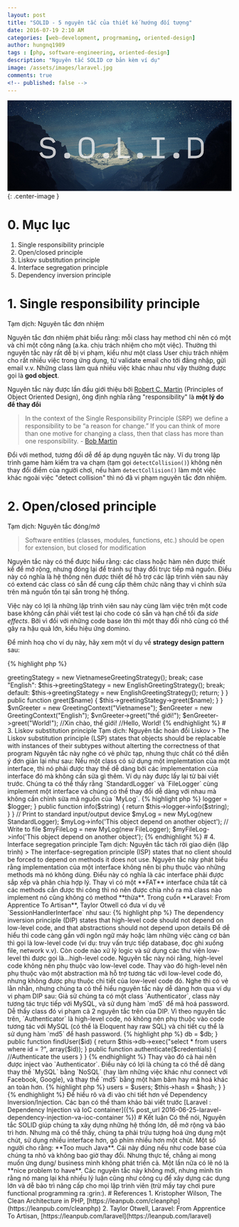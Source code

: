 ```yaml
---
layout: post
title: "SOLID - 5 nguyên tắc của thiết kế hướng đối tượng"
date: 2016-07-19 2:10 AM
categories: [web-development, progrmaming, oriented-design]
author: hungnq1989
tags : [php, software-engineering, oriented-design]
description: "Nguyên tắc SOLID cơ bản kèm ví dụ"
image: /assets/images/laravel.jpg
comments: true
<!-- published: false -->
---
```


!["Laravel"](/assets/images/solid.jpg "solid princiles"){: .center-image }

# 0. Mục lục
1. Single responsibility principle
2. Open/closed principle
3. Liskov substitution principle
4. Interface segregation principle
5. Dependency inversion principle

# 1. Single responsibility principle
Tạm dịch: Nguyên tắc đơn nhiệm

Nguyên tắc đơn nhiệm phát biểu rằng: mỗi class hay method chỉ nên có một và chỉ một công năng (a.ka. chịu trách nhiệm cho một việc). Thường thì nguyên tắc này rất dễ bị vi phạm, kiểu như một class User chịu trách nhiệm cho rất nhiều việc trong ứng dụng, từ validate email cho tới đăng nhập, gửi email v.v. Những class làm quá nhiều việc khác nhau như vậy thường được gọi là **god object**.

Nguyên tắc này được lần đầu giới thiệu bởi [Robert C. Martin](https://en.wikipedia.org/wiki/Robert_Cecil_Martin) (Principles of Object Oriented Design), ông định nghĩa rằng "responsibility" là **một lý do để thay đổi**

>In the context of the Single Responsibility Principle (SRP) we define a responsibility to be “a reason for change.” If you can think of more than one motive for changing a class, then that class has more than one responsibility. - [Bob Martin](http://butunclebob.com/ArticleS.UncleBob.PrinciplesOfOod)

Đổi với method, tương đối dễ để áp dụng nguyên tắc này. Ví dụ trong lập trình game hàm kiểm tra va chạm (tạm gọi `detectCollision()`) không nên thay đổi điểm của người chơi, nếu hàm `detectCollision()` làm một việc khác ngoài việc "detect collision" thì nó đã vi phạm nguyên tắc đơn nhiệm.

# 2. Open/closed principle
Tạm dịch: Nguyên tắc đóng/mở

> Software entities (classes, modules, functions, etc.) should be open for extension, but closed for modification

Nguyên tắc này có thể được hiểu rằng: các class hoặc hàm nên được thiết kể để mở rộng, nhưng đóng lại để tránh sự thay đổi trực tiếp mã nguồn. Điều này có nghĩa là hệ thống nên được thiết để hỗ trợ các lập trình viên sau này có extend các class có sẵn để cung cấp thêm chức năng thay vì chỉnh sửa trên mã nguồn tồn tại sẵn trong hệ thống.

Việc này có lợi là những lập trình viên sau này cùng làm việc trên một code base không cần phải viết test lại cho code có sẵn và hạn chế tối đa *side effects*. Bởi vì đối với những code base lớn thì một thay đổi nhỏ cũng có thể gây ra hậu quả lớn, kiểu hiệu ứng domino.

Để minh hoạ cho ví dụ này, hãy xem một ví dụ về **strategy design pattern** sau:

{% highlight php %}
<?php
interface GreetingStrategyInterface
{
    function greet($name);
}

class EnglishGreetingStrategy implements GreetingStrategyInterface
{
    function greet($name)
    {
        printf("Hello, %s", $name);
    }
}

class VietnameseGreetingStrategy implements GreetingStrategyInterface
{
    function greet($name)
    {
        printf("Xin chào, %s", $name);
    }
}

class GreetingContext
{
    private $greetingStategy = null;

    public function __construct($context)
    {
        switch($context)
        {
            case "Vietnamese":
                $this->greetingStategy = new VietnameseGreetingStrategy();
                break;
            case "English":
                $this->greetingStategy = new EnglishGreetingStrategy();
                break;
            default:
                $this->greetingStategy = new EnglishGreetingStrategy();
                return;
        }
    }

    public function greet($name)
    {
        $this->greetingStategy->greet($name);
    }
}

$vnGreeter  = new GreetingContext("Vietnamese");
$enGreeter  = new GreetingContext("English");

$vnGreeter->greet("thế giới!");
$enGreeter->greet("World!");
//Xin chào, thế giới!
//Hello, World!
{% endhighlight %}

# 3. Liskov substitution principle
Tạm dịch: Nguyên tắc hoán đổi Liskov

> The Liskov substitution principle (LSP) states that objects should be replacable with instances of their subtypes without alterting the correctness of that program

Nguyên tắc này nghe có vẻ phức tạp, nhưng thực chất có thể diễn ý đơn giản lại như sau: Nếu một class có sử dụng một implemtation của một interface, thì nó phải được thay thế dễ dàng bởi các implementation của interface đó mà không cần sửa gì thêm.

Ví dụ này được lấy lại từ bài viết trước. Chúng ta có thể thấy rằng `StandardLogger` và `FileLogger` cùng implement một interface và chúng có thể thay đổi dễ dàng với nhau mà không cần chỉnh sửa mã nguồn của `MyLog`.
 
{% highlight php %}
<?php
interface LoggerInterface 
{
    function info($message);
}

class StandardLogger implements LoggerInterface
{

    public function info($message)
    {
        printf("[INFO] %s \n", $message);
    }
}

class FileLogger implements LoggerInterface 
{

    public function info($message) 
    {
        file_put_contents('app.log', sprintf("[INFO] %s \n", $message), FILE_APPEND);
    }
}

class MyLog 
{
    public $logger;

    public function __construct(LoggerInterface $logger) 
    {
        $this->logger = $logger;
    }

    public function info($string)
    {
        return $this->logger->info($string);
    }
}
// Print to standard input/output device
$myLog = new MyLog(new StandardLogger);
$myLog->info('This object depend on another object');
// Write to file
$myFileLog = new MyLog(new FileLogger);
$myFileLog->info('This object depend on another object'); 
{% endhighlight %}

# 4. Interface segregation principle
Tạm dịch: Nguyên tắc tách rời giao diện (lập trình)

> The interface-segregation principle (ISP) states that no client should be forced to depend on methods it does not use.

Nguyên tắc này phát biểu rằng implementation của một interface không nên bị phụ thuộc vào những methods mà nó không dùng. Điều này có nghĩa là các interface phải được sắp xếp và phân chia hợp lý. Thay vì có một **FAT** interface chứa tất cả các methods cần được thi công thì nó nên được chia nhỏ ra mà class nào implement nó cũng không có method **thừa**.

Trong cuốn **Laravel: From Apprentice To Artisan**, Taylor Otwell có đưa ví dụ về `SessionHandlerInterface` như sau:

 
{% highlight php %}
<?php
interface SessionHandlerInterface
{
    public function close();
    public function destroy($sessionId);
    public function gc($maxLifeTime);
    public function open($savePath, $name);
    public function read($sessionId);
    public function write($sessionId, $sessionData);
}
{% endhighlight %}

Nhìn interface SessionHandlerInterface ở trên có vẻ không có vấn đề gì, nhưng thực ra nó ép conrete class sử dụng khá nhiều method thừa ví dụ như `open`, `close`, `gc`. Ví dụ chúng ta sử dụng memcached để lưu session thì nó tự động expire dữ liệu mà chúng ta không cần implement hàm `gc` (garbage collector). Để giải quyết vấn đề này, `SessionHandlerInterface` nên được chia nhỏ ra thành nhiều interface nhỏ hơn và tập trung vào chức năng không thể tách rời. Ví dụ:

{% highlight php %}
<?php
intferface GarbageCollectorInterface
{
    public function gc($maxLifeTime);
}
{% endhighlight %}

# 5. Dependency inversion principle
Tạm dịch: Nguyên tắc nghịch đảo phụ thuộc

> The dependency inversion principle (DIP) states that high-level code should not depend on low-level code, and that abstractions should not depend upon details

Để dễ hiểu thì code càng gần với ngôn ngữ máy hoặc làm những việc càng cơ bản thì gọi là low-level code (ví dụ: truy vấn trực tiếp database, đọc ghi xuống file, network v.v). Còn code nào xử lý logic và sử dụng các thư viện low-level thì được gọi là...high-level code.

Nguyên tắc này nói rằng, high-level code không nên phụ thuộc vào low-level code. Thay vào đó high-level nên phụ thuộc vào một abstraction mà hỗ trợ tương tác với low-level code đó, nhưng không được phụ thuộc chi tiết của low-level code đó. 

Nghe thì có vẻ lằn nhằn, nhưng chúng ta có thể hiểu nguyên tắc này dễ dàng hơn qua ví dụ vi phạm DIP sau:


Giả sử chúng ta có một class `Authenticator`, class này tương tác trực tiếp với MySQL, và sử dụng hàm `md5` để mã hoá password. Dễ thấy class đó vi phạm cả 2 nguyên tắc trên của DIP. Vì theo nguyên tắc trên, `Authenticator` là high-level code, nó không nên phụ thuộc vào code tương tác với MySQL (có thể là Eloquent hay raw SQL) và chi tiết cụ thể là sử dụng hàm `md5` để hash password. 

{% highlight php %}
<?php
class Authenticator
{
    public function __construct($DatabaseConnection $db)
    {
        $this->db = $db;
    }

    public function findUser($id)
    {
        return $this->db->exec("select * from users where id = ?", array($id));
    }

    public function authenticate($credentials)
    {
        //Authenticate the users
    }
}
{% endhighlight %}

Thay vào đó cả hai nên được inject vào `Authenticator`. Điều này có lợi là chúng ta có thể dễ dàng thay thế `MySQL` bằng `NoSQL` (hay làm những việc khác như connect với Facebook, Google), và thay thế `md5` bằng một hàm băm hay mã hoá khác an toàn hơn.

{% highlight php %}
<?php
class Authenticator
{
    public function __construct(UserProviderInterface $users,
                                HasherInterface $hash)
    {
        $this->users = $users;
        $this->hash = $hash;
    }
}
{% endhighlight %}

Để hiểu rõ và đi vào chi tiết hơn về Dependency Inversion/Injection. Các bạn có thể tham khảo bài viết trước [Laravel : Dependency Injection và IoC container]({% post_url 2016-06-25-laravel-dependency-injection-va-ioc-container %})

# Kết luận

Có thể nói, Nguyên tắc SOLID giúp chúng ta xây dựng những hệ thống lớn, dễ mở rộng và bảo trì hơn. Nhưng mà có thể thấy, chúng ta phải trừu tượng hoá ứng dụng một chút, sử dụng nhiều interface hơn, gõ phím nhiều hơn một chút. Một số người cho rằng: **Too much Java**. Cái này đúng nếu như code base của chúng ta nhỏ và không bao giờ thay đổi. Nhưng thực tế, chẳng ai mong muốn ứng dụng/ business mình không phát triển cả. Một lần nữa có lẽ nó là **nice problem to have**. Các nguyên tắc này không mới, nhưng mình tin rằng nó mang lại khá nhiều lý luận cũng như công cụ để xây dựng các dụng lớn và dễ bảo trì nâng cấp cho mọi lập trình viên (trừ mấy tay chơi pure functional programming ra :grin:).

# References

1. Kristopher Wilson, The Clean Architecture in PHP, [https://leanpub.com/cleanphp](https://leanpub.com/cleanphp) 
2. Taylor Otwell, Laravel: From Apprentice To Artisan, [https://leanpub.com/laravel](https://leanpub.com/laravel)